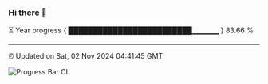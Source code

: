 ### Hi there 👋

⏳ Year progress { █████████████████████████▁▁▁▁▁ } 83.66 %

---

⏰ Updated on Sat, 02 Nov 2024 04:41:45 GMT

![Progress Bar CI](https://github.com/IshwaranRudhara/GIT-ACTION/workflows/Progress%20Bar%20CI/badge.svg)
